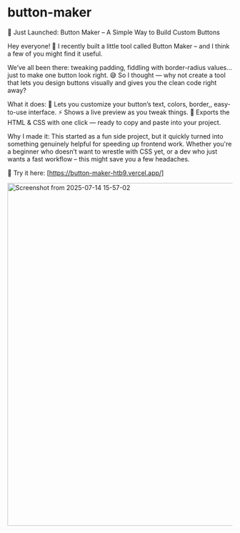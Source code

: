 # button-maker
🚀 Just Launched: Button Maker – A Simple Way to Build Custom Buttons 

Hey everyone! 👋
I recently built a little tool called Button Maker – and I think a few of you might find it useful.

We’ve all been there: tweaking padding,  fiddling with border-radius values… just to make one button look right. 😅
So I thought — why not create a tool that lets you design buttons visually and gives you the clean code right away?

What it does:
🔘 Lets you customize your button’s text, colors, border,, easy-to-use interface.
⚡ Shows a live preview as you tweak things.
🧾 Exports the HTML & CSS with one click — ready to copy and paste into your project.


Why I made it:
This started as a fun side project, but it quickly turned into something genuinely helpful for speeding up frontend work.
Whether you're a beginner who doesn’t want to wrestle with CSS yet, or a dev who just wants a fast workflow – this might save you a few headaches.

🔗 Try it here: [https://button-maker-htb9.vercel.app/]

<img width="1366" height="768" alt="Screenshot from 2025-07-14 15-57-02" src="https://github.com/user-attachments/assets/e17d5caf-787a-4095-9b66-330bd01b60cd" />
